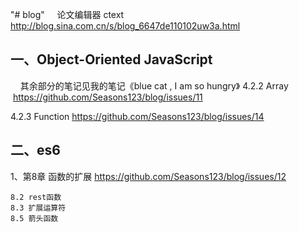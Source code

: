 "# blog"     论文编辑器 ctext http://blog.sina.com.cn/s/blog_6647de110102uw3a.html

##  一、Object-Oriented JavaScript  

     其余部分的笔记见我的笔记《blue cat , I am so hungry》
4.2.2 Array  https://github.com/Seasons123/blog/issues/11

4.2.3 Function https://github.com/Seasons123/blog/issues/14


## 二、es6

1、第8章 函数的扩展  https://github.com/Seasons123/blog/issues/12

    8.2 rest函数
    8.3 扩展运算符
    8.5 箭头函数
